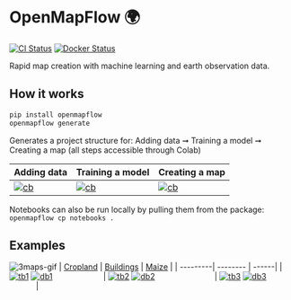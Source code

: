 # OpenMapFlow 🌍
[![CI Status](https://github.com/nasaharvest/openmapflow/actions/workflows/ci.yaml/badge.svg)](https://github.com/nasaharvest/openmapflow/actions/workflows/ci.yaml)
[![Docker Status](https://github.com/nasaharvest/openmapflow/actions/workflows/docker.yaml/badge.svg)](https://github.com/nasaharvest/openmapflow/actions/workflows/docker.yaml)

Rapid map creation with machine learning and earth observation data.

## How it works
```bash
pip install openmapflow
openmapflow generate
```
Generates a project structure for: Adding data ➞ Training a model ➞ Creating a map (all steps accessible through Colab)

[cb]: https://colab.research.google.com/assets/colab-badge.svg
[1]: https://colab.research.google.com/github/nasaharvest/openmapflow/blob/main/openmapflow/notebooks/new_data.ipynb
[2]: https://colab.research.google.com/github/nasaharvest/openmapflow/blob/main/openmapflow/notebooks/train.ipynb
[3]: https://colab.research.google.com/github/nasaharvest/openmapflow/blob/main/openmapflow/notebooks/create_map.ipynb

| Adding data  | Training a model | Creating a map |
| ------------ | ---------------- | -------------- |
| [![cb]][1]   | [![cb]][2]       | [![cb]][3]     |


Notebooks can also be run locally by pulling them from the package: `openmapflow cp notebooks .`

## Examples

[ta1]: https://github.com/nasaharvest/openmapflow/actions/workflows/crop-mask-example-test.yaml
[tb1]: https://github.com/nasaharvest/openmapflow/actions/workflows/crop-mask-example-test.yaml/badge.svg
[da1]: https://github.com/nasaharvest/openmapflow/actions/workflows/crop-mask-example-deploy.yaml
[db1]: https://github.com/nasaharvest/openmapflow/actions/workflows/crop-mask-example-deploy.yaml/badge.svg

[ta2]: https://github.com/nasaharvest/openmapflow/actions/workflows/buildings-example-test.yaml
[tb2]: https://github.com/nasaharvest/openmapflow/actions/workflows/buildings-example-test.yaml/badge.svg
[da2]: https://github.com/nasaharvest/openmapflow/actions/workflows/buildings-example-deploy.yaml
[db2]: https://github.com/nasaharvest/openmapflow/actions/workflows/buildings-example-deploy.yaml/badge.svg

[ta3]: https://github.com/nasaharvest/openmapflow/actions/workflows/maize-example-test.yaml
[tb3]: https://github.com/nasaharvest/openmapflow/actions/workflows/maize-example-test.yaml/badge.svg
[da3]: https://github.com/nasaharvest/openmapflow/actions/workflows/maize-example-deploy.yaml
[db3]: https://github.com/nasaharvest/openmapflow/actions/workflows/maize-example-deploy.yaml/badge.svg

![3maps-gif](assets/3maps.gif)
| [Cropland](https://github.com/nasaharvest/openmapflow/tree/main/crop-mask-example) | [Buildings](https://github.com/nasaharvest/openmapflow/tree/main/buildings-example) | [Maize](https://github.com/nasaharvest/openmapflow/tree/main/maize-example) |
| ---------| --------   | ------|
| [![tb1]][ta1] [![db1]][da1] &nbsp; &nbsp; &nbsp; &nbsp; &nbsp; &nbsp; &nbsp; &nbsp; &nbsp; &nbsp; &nbsp; | [![tb2]][ta2] [![db2]][da2] &nbsp; &nbsp; &nbsp; &nbsp; &nbsp; &nbsp; &nbsp; &nbsp; &nbsp; &nbsp; &nbsp; &nbsp; &nbsp; | [![tb3]][ta3] [![db3]][da3] &nbsp; &nbsp; &nbsp; &nbsp; &nbsp; &nbsp; &nbsp; &nbsp; &nbsp; &nbsp; &nbsp;  |





